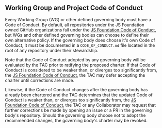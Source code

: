 ## Working Group and Project Code of Conduct

Every Working Group (WG) or other defined governing body must have a Code of
Conduct. By default, all repositories under the JS Foundation owned GitHub
organizations fall under the [JS Foundation Code of Conduct][], but WGs and
other defined governing bodies can choose to define their own alternative
policy. If the governing body does choose it's own Code of Conduct, it must be
documented in a `CODE_OF_CONDUCT.md` file located in the root of any repository
under their stewardship.

Note that the Code of Conduct adopted by any governing body will be evaluated by
the TAC prior to ratifying the proposed charter. If that Code of Conduct is
considered to be weaker than, or diverges too significantly from, the
[JS Foundation Code of Conduct][], the TAC may defer accepting the charter
until corrections are made.

Likewise, if the Code of Conduct changes after the governing body has already
been chartered and the TAC determines that the updated Code of Conduct is weaker
than, or diverges too significantly from, the
[JS Foundation Code of Conduct][], the TAC or any Collaborator may request
that further corrections be made by opening an issue or a PR in the governing
body's repository. Should the governing body choose not to adopt the recommended
changes, the governing body's charter may be revoked.

[JS Foundation Code of Conduct]: https://js.foundation/community/code-of-conduct
